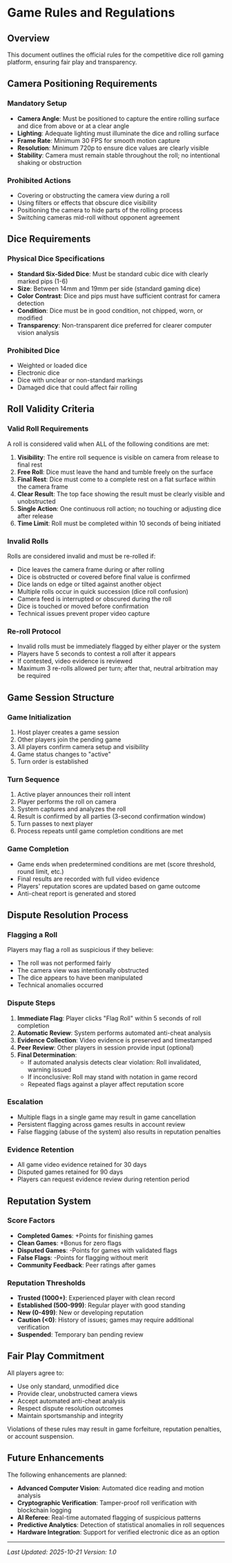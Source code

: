 # Game Rules and Regulations

## Overview
This document outlines the official rules for the competitive dice roll gaming platform, ensuring fair play and transparency.

## Camera Positioning Requirements

### Mandatory Setup
- **Camera Angle**: Must be positioned to capture the entire rolling surface and dice from above or at a clear angle
- **Lighting**: Adequate lighting must illuminate the dice and rolling surface
- **Frame Rate**: Minimum 30 FPS for smooth motion capture
- **Resolution**: Minimum 720p to ensure dice values are clearly visible
- **Stability**: Camera must remain stable throughout the roll; no intentional shaking or obstruction

### Prohibited Actions
- Covering or obstructing the camera view during a roll
- Using filters or effects that obscure dice visibility
- Positioning the camera to hide parts of the rolling process
- Switching cameras mid-roll without opponent agreement

## Dice Requirements

### Physical Dice Specifications
- **Standard Six-Sided Dice**: Must be standard cubic dice with clearly marked pips (1-6)
- **Size**: Between 14mm and 19mm per side (standard gaming dice)
- **Color Contrast**: Dice and pips must have sufficient contrast for camera detection
- **Condition**: Dice must be in good condition, not chipped, worn, or modified
- **Transparency**: Non-transparent dice preferred for clearer computer vision analysis

### Prohibited Dice
- Weighted or loaded dice
- Electronic dice
- Dice with unclear or non-standard markings
- Damaged dice that could affect fair rolling

## Roll Validity Criteria

### Valid Roll Requirements
A roll is considered valid when ALL of the following conditions are met:

1. **Visibility**: The entire roll sequence is visible on camera from release to final rest
2. **Free Roll**: Dice must leave the hand and tumble freely on the surface
3. **Final Rest**: Dice must come to a complete rest on a flat surface within the camera frame
4. **Clear Result**: The top face showing the result must be clearly visible and unobstructed
5. **Single Action**: One continuous roll action; no touching or adjusting dice after release
6. **Time Limit**: Roll must be completed within 10 seconds of being initiated

### Invalid Rolls
Rolls are considered invalid and must be re-rolled if:

- Dice leaves the camera frame during or after rolling
- Dice is obstructed or covered before final value is confirmed
- Dice lands on edge or tilted against another object
- Multiple rolls occur in quick succession (dice roll confusion)
- Camera feed is interrupted or obscured during the roll
- Dice is touched or moved before confirmation
- Technical issues prevent proper video capture

### Re-roll Protocol
- Invalid rolls must be immediately flagged by either player or the system
- Players have 5 seconds to contest a roll after it appears
- If contested, video evidence is reviewed
- Maximum 3 re-rolls allowed per turn; after that, neutral arbitration may be required

## Game Session Structure

### Game Initialization
1. Host player creates a game session
2. Other players join the pending game
3. All players confirm camera setup and visibility
4. Game status changes to "active"
5. Turn order is established

### Turn Sequence
1. Active player announces their roll intent
2. Player performs the roll on camera
3. System captures and analyzes the roll
4. Result is confirmed by all parties (3-second confirmation window)
5. Turn passes to next player
6. Process repeats until game completion conditions are met

### Game Completion
- Game ends when predetermined conditions are met (score threshold, round limit, etc.)
- Final results are recorded with full video evidence
- Players' reputation scores are updated based on game outcome
- Anti-cheat report is generated and stored

## Dispute Resolution Process

### Flagging a Roll
Players may flag a roll as suspicious if they believe:
- The roll was not performed fairly
- The camera view was intentionally obstructed
- The dice appears to have been manipulated
- Technical anomalies occurred

### Dispute Steps
1. **Immediate Flag**: Player clicks "Flag Roll" within 5 seconds of roll completion
2. **Automatic Review**: System performs automated anti-cheat analysis
3. **Evidence Collection**: Video evidence is preserved and timestamped
4. **Peer Review**: Other players in session provide input (optional)
5. **Final Determination**: 
   - If automated analysis detects clear violation: Roll invalidated, warning issued
   - If inconclusive: Roll may stand with notation in game record
   - Repeated flags against a player affect reputation score

### Escalation
- Multiple flags in a single game may result in game cancellation
- Persistent flagging across games results in account review
- False flagging (abuse of the system) also results in reputation penalties

### Evidence Retention
- All game video evidence retained for 30 days
- Disputed games retained for 90 days
- Players can request evidence review during retention period

## Reputation System

### Score Factors
- **Completed Games**: +Points for finishing games
- **Clean Games**: +Bonus for zero flags
- **Disputed Games**: -Points for games with validated flags
- **False Flags**: -Points for flagging without merit
- **Community Feedback**: Peer ratings after games

### Reputation Thresholds
- **Trusted (1000+)**: Experienced player with clean record
- **Established (500-999)**: Regular player with good standing
- **New (0-499)**: New or developing reputation
- **Caution (<0)**: History of issues; games may require additional verification
- **Suspended**: Temporary ban pending review

## Fair Play Commitment

All players agree to:
- Use only standard, unmodified dice
- Provide clear, unobstructed camera views
- Accept automated anti-cheat analysis
- Respect dispute resolution outcomes
- Maintain sportsmanship and integrity

Violations of these rules may result in game forfeiture, reputation penalties, or account suspension.

## Future Enhancements

The following enhancements are planned:
- **Advanced Computer Vision**: Automated dice reading and motion analysis
- **Cryptographic Verification**: Tamper-proof roll verification with blockchain logging
- **AI Referee**: Real-time automated flagging of suspicious patterns
- **Predictive Analytics**: Detection of statistical anomalies in roll sequences
- **Hardware Integration**: Support for verified electronic dice as an option

---

*Last Updated: 2025-10-21*
*Version: 1.0*

